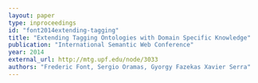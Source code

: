 ```yaml
---
layout: paper
type: inproceedings
id: "font2014extending-tagging"
title: "Extending Tagging Ontologies with Domain Specific Knowledge"
publication: "International Semantic Web Conference"
year: 2014
external_url: http://mtg.upf.edu/node/3033
authors: "Frederic Font, Sergio Oramas, Gyorgy Fazekas Xavier Serra"
---
```

